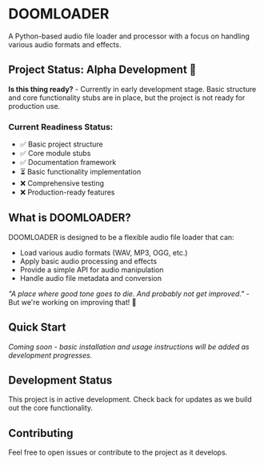 # DOOMLOADER

A Python-based audio file loader and processor with a focus on handling various audio formats and effects.

## Project Status: **Alpha Development** 🚧

**Is this thing ready?** - Currently in early development stage. Basic structure and core functionality stubs are in place, but the project is not ready for production use.

### Current Readiness Status:
- ✅ Basic project structure  
- ✅ Core module stubs
- ✅ Documentation framework
- ⏳ Basic functionality implementation
- ❌ Comprehensive testing
- ❌ Production-ready features

## What is DOOMLOADER?

DOOMLOADER is designed to be a flexible audio file loader that can:
- Load various audio formats (WAV, MP3, OGG, etc.)
- Apply basic audio processing and effects
- Provide a simple API for audio manipulation
- Handle audio file metadata and conversion

*"A place where good tone goes to die. And probably not get improved."* - But we're working on improving that! 🎵

## Quick Start

*Coming soon - basic installation and usage instructions will be added as development progresses.*

## Development Status

This project is in active development. Check back for updates as we build out the core functionality.

## Contributing

Feel free to open issues or contribute to the project as it develops.
